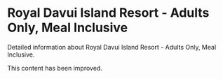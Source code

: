 # Royal Davui Island Resort - Adults Only, Meal Inclusive

Detailed information about Royal Davui Island Resort - Adults Only, Meal Inclusive.

This content has been improved.